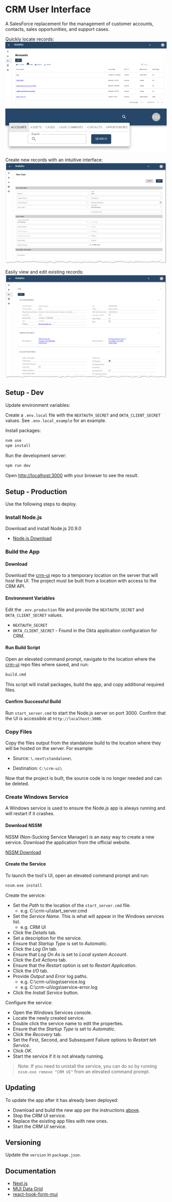 # CRM User Interface

A SalesForce replacement for the management of customer accounts, contacts, sales opportunities, and support cases.

Quickly locate records:
![Accounts List](./images/accounts_list.png)
![Search](./images/search.png)

Create new records with an intuitive interface:
![New Case](./images/new_case.png)

Easily view and edit existing records:
![Account](./images/account.png)

## Setup - Dev

Update environment variables:

Create a `.env.local` file with the `NEXTAUTH_SECRET` and `OKTA_CLIENT_SECRET` values. See `.env.local_example` for an example.

Install packages:

```bash
nvm use
npm install
```

Run the development server:

```bash
npm run dev
```

Open [http://localhost:3000](http://localhost:3000) with your browser to see the result.

## Setup - Production

Use the following steps to deploy.

### Install Node.js

Download and install Node.js 20.9.0

- [Node.js Download](https://nodejs.org/en/download/)

### Build the App

#### Download

Download the [crm-ui](https://github.com/mccollumn/crm-ui) repo to a temporary location on the server that will host the UI. The project must be built from a location with access to the CRM API.

#### Environment Variables

Edit the `.env.production` file and provide the `NEXTAUTH_SECRET` and `OKTA_CLIENT_SECRET` values.

- `NEXTAUTH_SECRET`
- `OKTA_CLIENT_SECRET` - Found in the Okta application configuration for CRM.

#### Run Build Script

Open an elevated command prompt, navigate to the location where the [crm-ui](https://github.com/mccollumn/crm-ui) repo files where saved, and run:

```bat
build.cmd
```

This script will install packages, build the app, and copy additional required files.

#### Confirm Successful Build

Run `start_server.cmd` to start the Node.js server on port 3000. Confirm that the UI is accessible at `http://localhost:3000`.

### Copy Files

Copy the files output from the standalone build to the location where they will be hosted on the server. For example:

- Source: `\.next\standalone\`

- Destination: `C:\crm-ui\`

Now that the project is built, the source code is no longer needed and can be deleted.

<!-- ### Configure Website

Ensure that IIS is installed.

#### Application Request Routing

Ensure that Application Request Routing version 3 has been installed on the server. If ARR has not been installed, it is available for download [here](https://www.microsoft.com/download/details.aspx?id=47333). The download site displayed by this link includes installation instructions.

To enable ARR as a proxy:

- Open _Internet Information Services (IIS) Manager_.
- In the Connections pane, select the server.
- In the Server pane, double-click _Application Request Routing Cache_.
- In the Actions pane, click _Server Proxy Settings_.
- On the Application Request Routing page, select _Enable Proxy_.
- In the Actions pane, click _Apply_. This enables ARR as a proxy at the server level.

#### Create the Website

Configure the website and application pool using Information Services (IIS) Manager.

Create a new IIS website:

- In the Connections pane, navigate to Sites and click _Add Website_.
- Provide a name for the site (e.g. CRM UI).
- Provide the physical path to the UI (e.g. C:\crm-ui).
- Ensure Binding Type is `http` and Port is `80`.
- Click OK to create the website.

Disable .NET on the Application Pool:

- In the Connections pane, navigate to _Application Pools_.
- Locate the app pool for the new site.
- Select _Basic Settings_.
- Set _.NET CLR Version_ to _No Managed Code_.
- Click OK.

The app includes a `web.config` file that defines a URL Rewrite rule. Confirm the rule is being used:

- In the Connections pane, navigate to the site.
- In the Server pane, double-click _URL Rewrite_.
- There should be one inbound rule named `ReverseProxyInbound`. -->

### Create Windows Service

A Windows service is used to ensure the Node.js app is always running and will restart if it crashes.

#### Download NSSM

NSSM (Non-Sucking Service Manager) is an easy way to create a new service. Download the application from the official website.

[NSSM Download](https://nssm.cc/download)

#### Create the Service

To launch the tool's UI, open an elevated command prompt and run:

```bat
nssm.exe install
```

Create the service:

- Set the _Path_ to the location of the `start_server.cmd` file.
  - e.g. C:\crm-ui\start_server.cmd
- Set the _Service Name_. This is what will appear in the Windows services list.
  - e.g. CRM UI
- Click the _Details_ tab.
- Set a description for the service.
- Ensure that _Startup Type_ is set to _Automatic_.
- Click the _Log On_ tab.
- Ensure that _Log On As_ is set to _Local system Account_.
- Click the _Exit Actions_ tab.
- Ensure that the _Restart_ option is set to _Restart Application_.
- Click the _I/O_ tab.
- Provide _Output_ and _Error_ log paths.
  - e.g. C:\crm-ui\logs\service.log
  - e.g. C:\crm-ui\logs\service-error.log
- Click the _Install Service_ button.

Configure the service:

- Open the Windows Services console.
- Locate the newly created service.
- Double click the service name to edit the properties.
- Ensure that the _Startup Type_ is set to _Automatic_.
- Click the _Recovery_ tab.
- Set the First, Second, and Subsequent Failure options to _Restart teh Service_.
- Click _OK_.
- Start the service if it is not already running.

> Note: If you need to unistall the service, you can do so by running `nssm.exe remove "CRM UI"` from an elevated command prompt.

## Updating

To update the app after it has already been deployed:

- Download and build the new app per the instructions [above](#build-the-app).
- Stop the _CRM UI_ service.
- Replace the existing app files with new ones.
- Start the _CRM UI_ service.

## Versioning

Update the `version` in `package.json`.

## Documentation

- [Next.js](https://nextjs.org/docs)
- [MUI Data Grid](https://mui.com/x/react-data-grid/)
- [react-hook-form-mui](https://www.npmjs.com/package/react-hook-form-mui)
